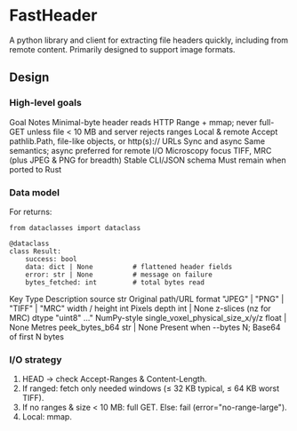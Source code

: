 FastHeader
==========

A python library and client for extracting file headers quickly, including from remote content. Primarily designed to support image formats.

Design
------

### High-level goals

Goal	Notes
Minimal-byte header reads	HTTP Range + mmap; never full-GET unless file < 10 MB and server rejects ranges
Local & remote	Accept pathlib.Path, file-like objects, or http(s):// URLs
Sync and async	Same semantics; async preferred for remote I/O
Microscopy focus	TIFF, MRC (plus JPEG & PNG for breadth)
Stable CLI/JSON schema	Must remain when ported to Rust

### Data model

For returns:

```
from dataclasses import dataclass

@dataclass
class Result:
    success: bool
    data: dict | None          # flattened header fields
    error: str | None          # message on failure
    bytes_fetched: int         # total bytes read
```

Key	Type	Description
source	str	Original path/URL
format	"JPEG" | "PNG" | "TIFF" | "MRC"	
width / height	int	Pixels
depth	int | None	z-slices (nz for MRC)
dtype	"uint8" …"	NumPy-style
single_voxel_physical_size_x/y/z	float | None	Metres
peek_bytes_b64	str | None	Present when --bytes N; Base64 of first N bytes

### I/O strategy

1.	HEAD → check Accept-Ranges & Content-Length.
2.	If ranged: fetch only needed windows (≤ 32 KB typical, ≤ 64 KB worst TIFF).
3.	If no ranges & size < 10 MB: full GET. Else: fail (error="no-range-large").
4.	Local: mmap.